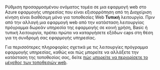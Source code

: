 Ρύθμιση προσαρμοσμένου ονόματος τομέα σε μια εφαρμογή web στο Azure εφαρμογής υπηρεσίας που είναι εξισορρόπηση από τη Διαχείριση κίνηση είναι διαθέσιμη μόνο για τοποθεσίες Web **Τυπική** λειτουργία. Πριν από την αλλαγή μια εφαρμογή web από την κατάσταση λειτουργίας πρόγραμμα δωρεάν υπηρεσία της εφαρμογής σε κοινή χρήση, Basic ή τυπική λειτουργία, πρέπει πρώτα να καταργήσετε εξόδων caps στη θέση για τη συνδρομή σας εφαρμογής υπηρεσίας. 

Για περισσότερες πληροφορίες σχετικά με τις λειτουργίες πρόγραμμα εφαρμογής υπηρεσίας, καθώς και πώς μπορείτε να αλλάξετε την κατάσταση της τοποθεσίας σας, δείτε [πώς μπορείτε να περιορίσετε το μέγεθος των τοποθεσιών web](../articles/app-service-web/web-sites-scale.md).